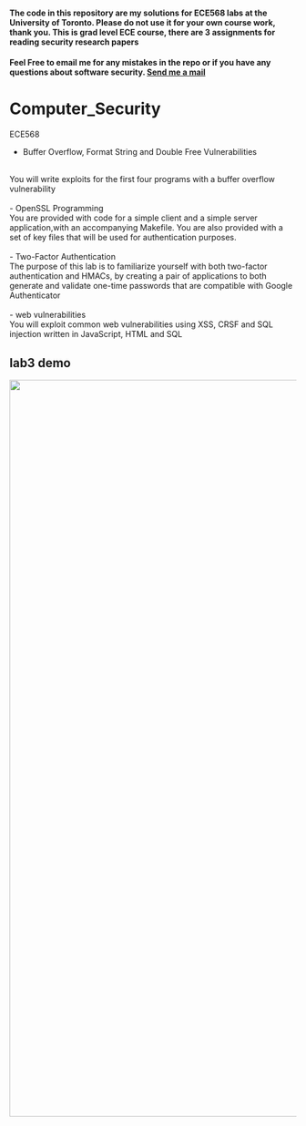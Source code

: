 <h4>The code in this repository are my solutions for ECE568 labs at the University of Toronto. Please do not use it for your own course work, thank you. This is grad level ECE course, there are 3 assignments for reading security research papers</h4> 
<h4>Feel Free to email me for any mistakes in the repo or if you have any questions about software security.
<a href="mailto:chuanrui.li@mail.utoronto.ca?Subject=CSC343" target="_top">Send me a mail</a></h4> 


# Computer_Security
ECE568
- Buffer Overflow, Format String and Double Free Vulnerabilities
</br>
You	will write exploits for	the	first	four programs	with a	buffer overflow vulnerability
</br>
</br>
-	OpenSSL	Programming
</br>
You	are	provided with code	for	a	simple client	and	a	simple server	application,with an	
accompanying Makefile. You are	also provided	with a set of key	files	that will	be used	
for	authentication	purposes.
</br>
</br>
- Two-Factor Authentication
</br>
The purpose of this lab is to familiarize yourself with both two-factor authentication and HMACs,
by creating a pair of applications to both generate and validate one-time passwords that are
compatible with Google Authenticator
</br>
</br>
- web vulnerabilities
</br>
You	will exploit common web vulnerabilities using XSS, CRSF and SQL injection written in JavaScript, HTML and SQL


## lab3 demo
<img src="https://www.dropbox.com/s/z7d3sn4ks5abxue/IMG_0371.PNG?dl=1" height="1294" width="750">


